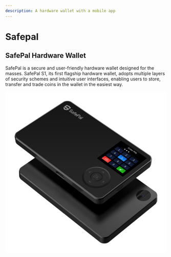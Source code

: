 ```yaml
---
description: A hardware wallet with a mobile app
---
```


# Safepal

## **SafePal Hardware Wallet**

SafePal is a secure and user-friendly hardware wallet designed for the masses. SafePal S1, its first flagship hardware wallet, adopts multiple layers of security schemes and intuitive user interfaces, enabling users to store, transfer and trade coins in the wallet in the easiest way.

![](<../../../../.gitbook/assets/image (117) (2) (2) (2) (2) (2) (2) (1) (1) (1) (1) (2) (1) (1).png>)
